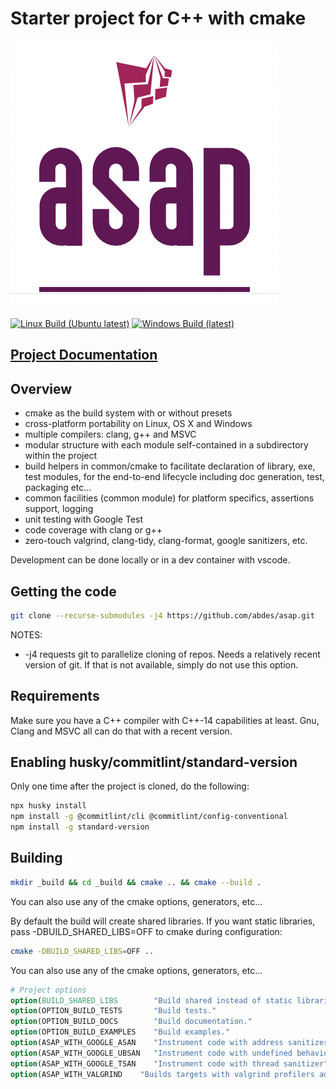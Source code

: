 # Starter project for C++ with cmake 

![Start Now!!](doc/_static/logo.png "ASAP Logo")

[![Linux Build (Ubuntu latest)](https://github.com/abdes/asap/actions/workflows/linux-build.yml/badge.svg?branch=develop)](https://github.com/abdes/asap/actions/workflows/linux-build.yml)
[![Windows Build (latest)](https://github.com/abdes/asap/actions/workflows/windows-build.yml/badge.svg?branch=develop)](https://github.com/abdes/asap/actions/workflows/windows-build.yml)

## [Project Documentation](https://abdes.github.io/asap/)

## Overview

- cmake as the build system with or without presets
- cross-platform portability on Linux, OS X and Windows
- multiple compilers: clang, g++ and MSVC
- modular structure with each module self-contained in a subdirectory within the project
- build helpers in common/cmake to facilitate declaration of library, exe, test modules, for the
  end-to-end lifecycle including doc generation, test, packaging etc...
- common facilities (common module) for platform specifics, assertions support, logging
- unit testing with Google Test
- code coverage with clang or g++
- zero-touch valgrind, clang-tidy, clang-format, google sanitizers, etc.

Development can be done locally or in a dev container with vscode.

## Getting the code

```bash
git clone --recurse-submodules -j4 https://github.com/abdes/asap.git
```

NOTES:

- -j4 requests git to parallelize cloning of repos. Needs a relatively recent version of git. If
  that is not available, simply do not use this option.

## Requirements

Make sure you have a C++ compiler with C++-14 capabilities at least. Gnu, Clang and MSVC all can do
that with a recent version.

## Enabling husky/commitlint/standard-version

Only one time after the project is cloned, do the following:

```bash
npx husky install
npm install -g @commitlint/cli @commitlint/config-conventional
npm install -g standard-version
```

## Building

```bash
mkdir _build && cd _build && cmake .. && cmake --build .
```

You can also use any of the cmake options, generators, etc...

By default the build will create shared libraries. If you want static libraries, pass
-DBUILD_SHARED_LIBS=OFF to cmake during configuration:

```bash
cmake -DBUILD_SHARED_LIBS=OFF ..
```

You can also use any of the cmake options, generators, etc...

```cmake
# Project options
option(BUILD_SHARED_LIBS        "Build shared instead of static libraries."              ON)
option(OPTION_BUILD_TESTS       "Build tests."                                           ON)
option(OPTION_BUILD_DOCS        "Build documentation."                                   OFF)
option(OPTION_BUILD_EXAMPLES    "Build examples."                                        OFF)
option(ASAP_WITH_GOOGLE_ASAN    "Instrument code with address sanitizer"                 OFF)
option(ASAP_WITH_GOOGLE_UBSAN   "Instrument code with undefined behavior sanitizer"      OFF)
option(ASAP_WITH_GOOGLE_TSAN    "Instrument code with thread sanitizer"                  OFF)
option(ASAP_WITH_VALGRIND    "Builds targets with valgrind profilers added"              OFF)
```
